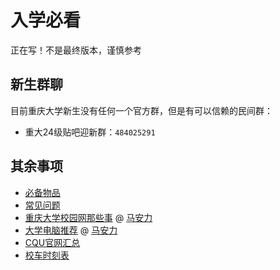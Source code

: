 # 入学必看
正在写！不是最终版本，谨慎参考  

## 新生群聊
目前重庆大学新生没有任何一个官方群，但是有可以信赖的民间群：  

- 重大24级贴吧迎新群：`484025291`

## 其余事项
- [必备物品](必备物品.md)  
- [常见问题](常见问题.md)
- [重庆大学校园网那些事](重庆大学校园网那些事.md) @ [马安力](../../贡献者/马安力.md)  
- [大学电脑推荐](大学电脑推荐.md) @ [马安力](../../贡献者/马安力.md)  
- [CQU官网汇总](../CQU官网汇总.md)  
- [校车时刻表](../../生活/校车时刻表.md)